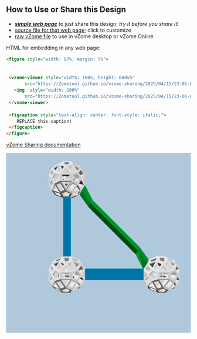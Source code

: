 
## How to Use or Share this Design

 - [***simple web page***](<https://Zometool.github.io/vzome-sharing/2025/04/15/23-01-01-197Z-DEMO-GRN-RigthIsoTri-OL/>) to just share this design; *try it before you share it!*
 - [source file for that web page](<https://github.com/Zometool/vzome-sharing/edit/main/2025/04/15/23-01-01-197Z-DEMO-GRN-RigthIsoTri-OL/index.md>); click to customize
 - [raw vZome file](<https://raw.githubusercontent.com/Zometool/vzome-sharing/main/2025/04/15/23-01-01-197Z-DEMO-GRN-RigthIsoTri-OL/DEMO-GRN-RigthIsoTri-OL.vZome>) to use in vZome desktop or vZome Online
 
 HTML for embedding in any web page:
 ```html
<figure style="width: 87%; margin: 5%">
  
  
  <vzome-viewer style="width: 100%; height: 60dvh" 
        src="https://Zometool.github.io/vzome-sharing/2025/04/15/23-01-01-197Z-DEMO-GRN-RigthIsoTri-OL/DEMO-GRN-RigthIsoTri-OL.vZome" >
    <img  style="width: 100%"
        src="https://Zometool.github.io/vzome-sharing/2025/04/15/23-01-01-197Z-DEMO-GRN-RigthIsoTri-OL/DEMO-GRN-RigthIsoTri-OL.png" >
  </vzome-viewer>

  <figcaption style="text-align: center; font-style: italic;">
     REPLACE this caption!
  </figcaption>
</figure>

 ```

[vZome Sharing documentation](https://vzome.github.io/vzome/sharing.html#how-it-works)

![Image](<DEMO-GRN-RigthIsoTri-OL.png>)

